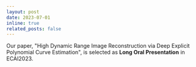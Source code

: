 ```yaml
---
layout: post
date: 2023-07-01
inline: true
related_posts: false
---
```


Our paper, "High Dynamic Range Image Reconstruction via Deep Explicit Polynomial Curve Estimation", is selected as __Long Oral Presentation__ in ECAI2023.
